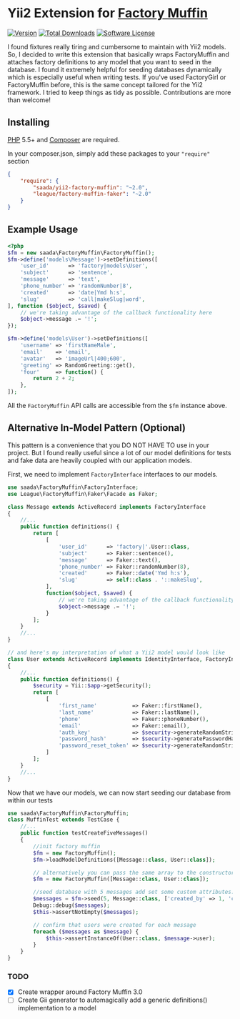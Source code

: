 # Yii2 Extension for [Factory Muffin](https://github.com/thephpleague/factory-muffin)

[![Version](https://img.shields.io/packagist/v/saada/yii2-factory-muffin.svg?style=flat-square)](Version)
[![Total Downloads](https://img.shields.io/packagist/dt/saada/yii2-factory-muffin.svg?style=flat-square)](https://packagist.org/packages/saada/yii2-factory-muffin) [![Software License](https://img.shields.io/badge/license-MIT-orange.svg?style=flat-square)](LICENSE)

I found fixtures really tiring and cumbersome to maintain with Yii2 models. So, I decided to write this extension
that basically wraps FactoryMuffin and attaches factory definitions to any model that you want to seed in the database.
I found it extremely helpful for seeding databases dynamically which is especially useful when writing tests.
If you've used FactoryGirl or FactoryMuffin before, this is the same concept tailored for the Yii2 framework.
I tried to keep things as tidy as possible. Contributions are more than welcome!

## Installing

[PHP](https://php.net) 5.5+ and [Composer](https://getcomposer.org) are required.

In your composer.json, simply add these packages to your `"require"` section

```json
{
    "require": {
        "saada/yii2-factory-muffin": "~2.0",
        "league/factory-muffin-faker": "~2.0"
    }
}
```

## Example Usage

```php
<?php
$fm = new saada\FactoryMuffin\FactoryMuffin();
$fm->define('models\Message')->setDefinitions([
    'user_id'      => 'factory|models\User',
    'subject'      => 'sentence',
    'message'      => 'text',
    'phone_number' => 'randomNumber|8',
    'created'      => 'date|Ymd h:s',
    'slug'         => 'call|makeSlug|word',
], function ($object, $saved) {
    // we're taking advantage of the callback functionality here
    $object->message .= '!';
});

$fm->define('models\User')->setDefinitions([
    'username' => 'firstNameMale',
    'email'    => 'email',
    'avatar'   => 'imageUrl|400;600',
    'greeting' => RandomGreeting::get(),
    'four'     => function() {
        return 2 + 2;
    },
]);
```

All the `FactoryMuffin` API calls are accessible from the `$fm` instance above.

## Alternative In-Model Pattern (Optional)
This pattern is a convenience that you DO NOT HAVE TO use in your project. But I found really useful since a lot of our model definitions for tests and fake data are heavily coupled with our application models.

First, we need to implement `FactoryInterface` interfaces to our models.

```php
use saada\FactoryMuffin\FactoryInterface;
use League\FactoryMuffin\Faker\Facade as Faker;

class Message extends ActiveRecord implements FactoryInterface
{
    //...
    public function definitions() {
        return [
            [
                'user_id'      => 'factory|'.User::class,
                'subject'      => Faker::sentence(),
                'message'      => Faker::text(),
                'phone_number' => Faker::randomNumber(8),
                'created'      => Faker::date('Ymd h:s'),
                'slug'         => self::class . '::makeSlug',
            ],
            function($object, $saved) {
                // we're taking advantage of the callback functionality here
                $object->message .= '!';
            }
        ];
    }
    //...
}

// and here's my interpretation of what a Yii2 model would look like
class User extends ActiveRecord implements IdentityInterface, FactoryInterface
{
    //...
    public function definitions() {
        $security = Yii::$app->getSecurity();
        return [
            [
                'first_name'           => Faker::firstName(),
                'last_name'            => Faker::lastName(),
                'phone'                => Faker::phoneNumber(),
                'email'                => Faker::email(),
                'auth_key'             => $security->generateRandomString(),
                'password_hash'        => $security->generatePasswordHash('MyFixedTestUserPassword'),
                'password_reset_token' => $security->generateRandomString() . '_' . time(),
            ]
        ];
    }
    //...
}
```

Now that we have our models, we can now start seeding our database from within our tests

```php
use saada\FactoryMuffin\FactoryMuffin;
class MuffinTest extends TestCase {
    //...
    public function testCreateFiveMessages()
    {
        //init factory muffin
        $fm = new FactoryMuffin();
        $fm->loadModelDefinitions([Message::class, User::class]);

        // alternatively you can pass the same array to the constructor
        $fm = new FactoryMuffin([Message::class, User::class]);

        //seed database with 5 messages add set some custom attributes.
        $messages = $fm->seed(5, Message::class, ['created_by' => 1, 'company_id' => 1]);
        Debug::debug($messages);
        $this->assertNotEmpty($messages);

        // confirm that users were created for each message
        foreach ($messages as $message) {
            $this->assertInstanceOf(User::class, $message->user);
        }
    }
}
```

### TODO

- [x] Create wrapper around Factory Muffin 3.0
- [ ] Create Gii generator to automagically add a generic definitions() implementation to a model
